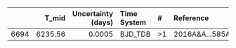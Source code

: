 |      |   T_mid |   Uncertainty (days) | Time System   | #   | Reference           |
|-----:|--------:|---------------------:|:--------------|:----|:--------------------|
| 6694 | 6235.56 |               0.0005 | BJD_TDB       | >1  | 2016A&A...585A.126W |